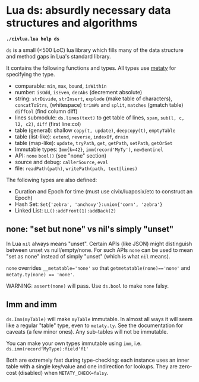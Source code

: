 # Lua ds: absurdly necessary data structures and algorithms

**`./civlua.lua help ds`**

`ds` is a small (<500 LoC) lua library which fills many of the data structure
and method gaps in Lua's standard library.

It contains the following functions and types. All types use
[metaty](../metaty/README.md) for specifying the type.

- comparable: `min`, `max`, `bound`, `isWithin`
- number: `isOdd`, `isEven`, `decAbs` (decrement absolute)
- string: `strDivide`, `strInsert`, `explode` (make table of characters),
  `concatToStrs`, (whitespace) `trimWs` and `split`, `matches` (gmatch table)
  `diffCol` (find column diff)
- lines submodule: `ds.lines(text)` to get table of lines, `span`, `sub(l, c,
  l2, c2)`, `diff` (first line:col)
- table (general): shallow `copy(t, update)`, `deepcopy(t)`, `emptyTable`
- table (list-like): `extend`, `reverse`, `indexOf`, `drain`
- table (map-like): `update`, `tryPath`, `get`, `getPath`, `setPath`, `getOrSet`
- Immutable types: `Imm{k=42}`, `imm(record'MyTy')`, `newSentinel`
- API: `none` `bool()` (see "none" section)
- source and debug: `callerSource`, `eval`
- file: `readPath(path)`, `writePath(path, text|lines)`

The following types are also defined:
- Duration and Epoch for time (must use civix/luaposix/etc to construct an
  Epoch)
- Hash Set: `Set{'zebra', 'anchovy'}:union{'corn', 'zebra'}`
- Linked List: `LL():addFront(1):addBack(2)`

## none: "set but none" vs nil's simply "unset"
In Lua `nil` always means "unset". Certain APIs (like JSON) might distinguish
between unset vs null/empty/none. For such APIs `none` can be used to mean "set
as none" instead of simply "unset" (which is what `nil` means).

`none` overrides `__metatable='none'` so that `getmetatable(none)=='none'` and
`metaty.ty(none) == 'none'`.

WARNING: `assert(none)` will pass.  Use `ds.bool` to make `none` falsy.

## Imm and imm
`ds.Imm(myTable)` will make `myTable` immutable. In almost all ways it will
seem like a regular "table" type, even to `metaty.ty`. See the documentation for
caveats (a few minor ones). Any sub-tables will not be immutable.

You can make your own types immutable using `imm`, i.e.
`ds.imm(record'MyType):field'f1'`

Both are extremely fast during type-checking: each instance uses an inner table
with a single key/value and one indirection for lookups. They are zero-cost
(disabled) when `METATY_CHECK=falsy`.
